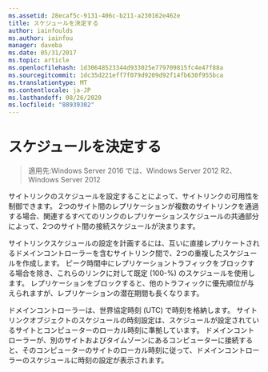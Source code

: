 ```yaml
---
ms.assetid: 28ecaf5c-9131-406c-b211-a230162e462e
title: スケジュールを決定する
author: iainfoulds
ms.author: iainfou
manager: daveba
ms.date: 05/31/2017
ms.topic: article
ms.openlocfilehash: 1d30648523344d933025e779709815fc4e47f88a
ms.sourcegitcommit: 1dc35d221eff7f079d9209d92f14fb630f955bca
ms.translationtype: MT
ms.contentlocale: ja-JP
ms.lasthandoff: 08/26/2020
ms.locfileid: "88939302"
---
```

# <a name="determining-the-schedule"></a>スケジュールを決定する

>適用先:Windows Server 2016 では、Windows Server 2012 R2、Windows Server 2012

サイトリンクのスケジュールを設定することによって、サイトリンクの可用性を制御できます。 2つのサイト間のレプリケーションが複数のサイトリンクを通過する場合、関連するすべてのリンクのレプリケーションスケジュールの共通部分によって、2つのサイト間の接続スケジュールが決まります。

サイトリンクスケジュールの設定を計画するには、互いに直接レプリケートされるドメインコントローラーを含むサイトリンク間で、2つの重複したスケジュールを作成します。 ピーク時間中にレプリケーショントラフィックをブロックする場合を除き、これらのリンクに対して既定 (100-%) のスケジュールを使用します。 レプリケーションをブロックすると、他のトラフィックに優先順位が与えられますが、レプリケーションの潜在期間も長くなります。

ドメインコントローラーは、世界協定時刻 (UTC) で時刻を格納します。 サイトリンクオブジェクトのスケジュールの時刻設定は、スケジュールが設定されているサイトとコンピューターのローカル時刻に準拠しています。 ドメインコントローラーが、別のサイトおよびタイムゾーンにあるコンピューターに接続すると、そのコンピューターのサイトのローカル時刻に従って、ドメインコントローラーのスケジュールに時刻の設定が表示されます。



